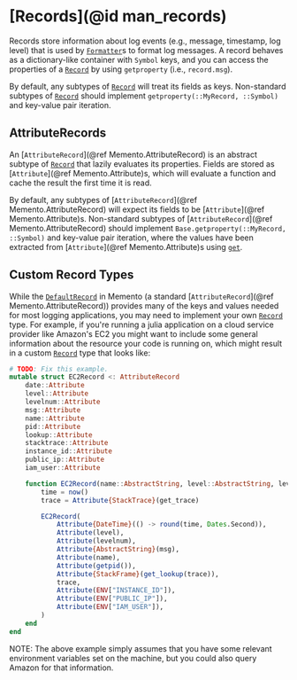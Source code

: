 # [Records](@id man_records)

Records store information about log events (e.g., message, timestamp, log level) that is used by [`Formatter`](@ref)s to format log messages.
A record behaves as a dictionary-like container with `Symbol` keys, and you can access the properties of a [`Record`](@ref) by using `getproperty` (i.e., `record.msg`).

By default, any subtypes of [`Record`](@ref) will treat its fields as keys.
Non-standard subtypes of [`Record`](@ref) should implement `getproperty(::MyRecord, ::Symbol)` and key-value pair iteration.

## AttributeRecords

An [`AttributeRecord`](@ref Memento.AttributeRecord) is an abstract subtype of [`Record`](@ref) that lazily evaluates its properties.
Fields are stored as [`Attribute`](@ref Memento.Attribute)s, which will evaluate a function and cache the result the first time it is read.

By default, any subtypes of [`AttributeRecord`](@ref Memento.AttributeRecord) will expect its fields to be [`Attribute`](@ref Memento.Attribute)s.
Non-standard subtypes of [`AttributeRecord`](@ref Memento.AttributeRecord) should implement `Base.getproperty(::MyRecord, ::Symbol)` and key-value pair iteration, where the values have been extracted from [`Attribute`](@ref Memento.Attribute)s using [`get`](@ref).

## Custom Record Types

While the [`DefaultRecord`](@ref) in Memento (a standard [`AttributeRecord`](@ref Memento.AttributeRecord)) provides many of the keys and values needed for most logging applications, you may need to implement your own [`Record`](@ref) type.
For example, if you're running a julia application on a cloud service provider like Amazon's EC2 you might want to include some general information about the resource your code is running on, which might result in a custom [`Record`](@ref) type that looks like:

```julia
# TODO: Fix this example.
mutable struct EC2Record <: AttributeRecord
    date::Attribute
    level::Attribute
    levelnum::Attribute
    msg::Attribute
    name::Attribute
    pid::Attribute
    lookup::Attribute
    stacktrace::Attribute
    instance_id::Attribute
    public_ip::Attribute
    iam_user::Attribute

    function EC2Record(name::AbstractString, level::AbstractString, levelnum::Int, msg)
        time = now()
        trace = Attribute{StackTrace}(get_trace)

        EC2Record(
            Attribute{DateTime}(() -> round(time, Dates.Second)),
            Attribute(level),
            Attribute(levelnum),
            Attribute{AbstractString}(msg),
            Attribute(name),
            Attribute(getpid()),
            Attribute{StackFrame}(get_lookup(trace)),
            trace,
            Attribute(ENV["INSTANCE_ID"]),
            Attribute(ENV["PUBLIC_IP"]),
            Attribute(ENV["IAM_USER"]),
        )
    end
end
```

NOTE: The above example simply assumes that you have some relevant environment variables set on the machine, but you could also query Amazon for that information.
